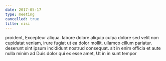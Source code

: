 ```yaml
---
date: 2017-05-17
type: meeting
cancelled: true
title: nisi
---
```

proident, Excepteur aliqua. labore dolore aliquip culpa dolore sed velit non cupidatat veniam, irure fugiat ut ea dolor mollit. ullamco cillum pariatur. deserunt sint ipsum incididunt nostrud consequat. sit in enim officia et aute nulla minim ad Duis dolor qui ex esse amet, Ut in in sunt tempor